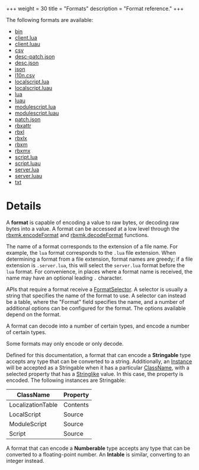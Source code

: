 +++
weight = 30
title = "Formats"
description = "Format reference."
+++

The following formats are available:

<div class="column-list">

- [bin](/api/formats/bin.md)
- [client.lua](/api/formats/client.lua.md)
- [client.luau](/api/formats/client.luau.md)
- [csv](/api/formats/csv.md)
- [desc-patch.json](/api/formats/desc-patch.json.md)
- [desc.json](/api/formats/desc.json.md)
- [json](/api/formats/json.md)
- [l10n.csv](/api/formats/l10n.csv.md)
- [localscript.lua](/api/formats/localscript.lua.md)
- [localscript.luau](/api/formats/localscript.luau.md)
- [lua](/api/formats/lua.md)
- [luau](/api/formats/luau.md)
- [modulescript.lua](/api/formats/modulescript.lua.md)
- [modulescript.luau](/api/formats/modulescript.luau.md)
- [patch.json](/api/formats/patch.json.md)
- [rbxattr](/api/formats/rbxattr.md)
- [rbxl](/api/formats/rbxl.md)
- [rbxlx](/api/formats/rbxlx.md)
- [rbxm](/api/formats/rbxm.md)
- [rbxmx](/api/formats/rbxmx.md)
- [script.lua](/api/formats/script.lua.md)
- [script.luau](/api/formats/script.luau.md)
- [server.lua](/api/formats/server.lua.md)
- [server.luau](/api/formats/server.luau.md)
- [txt](/api/formats/txt.md)

</div>

# Details
A **format** is capable of encoding a value to raw bytes, or decoding raw bytes
into a value. A format can be accessed at a low level through the
[rbxmk.encodeFormat](api/libraries/rbxmk#encodeFormat) and
[rbxmk.decodeFormat](api/libraries/rbxmk#decodeFormat) functions.

The name of a format corresponds to the extension of a file name. For example,
the `lua` format corresponds to the `.lua` file extension. When determining a
format from a file extension, format names are greedy; if a file extension is
`.server.lua`, this will select the `server.lua` format before the `lua` format.
For convenience, in places where a format name is received, the name may have an
optional leading `.` character.

APIs that require a format receive a [FormatSelector](api/types/FormatSelector).
A selector is usually a string that specifies the name of the format to use. A
selector can instead be a table, where the "Format" field specifies the name,
and a number of additional options can be configured for the format. The options
available depend on the format.

A format can decode into a number of certain types, and encode a number of
certain types.

Some formats may only encode or only decode.

Defined for this documentation, a format that can encode a **Stringable** type
accepts any type that can be converted to a string. Additionally, an
[Instance](api/types/Instance) will be accepted as a Stringable when it has a
particular [ClassName](api/types/Instance#ClassName), with a selected property
that has a [Stringlike](api/types/Stringlike) value. In this case, the property
is encoded. The following instances are Stringable:

ClassName         | Property
------------------|---------
LocalizationTable | Contents
LocalScript       | Source
ModuleScript      | Source
Script            | Source

A format that can encode a **Numberable** type accepts any type that can be
converted to a floating-point number. An **Intable** is similar, converting to
an integer instead.
